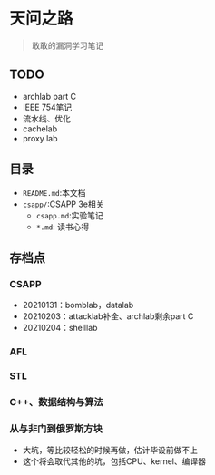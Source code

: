 # 天问之路

> 敢敢的漏洞学习笔记

## TODO

- archlab part C
- IEEE 754笔记
- 流水线、优化
- cachelab
- proxy lab

## 目录

- `README.md`:本文档
- `csapp/`:CSAPP 3e相关
  - `csapp.md`:实验笔记
  - `*.md`: 读书心得

## 存档点

### CSAPP

- 20210131：bomblab，datalab
- 20210203：attacklab补全、archlab剩余part C
- 20210204：shelllab

### AFL

### STL

### C++、数据结构与算法

### 从与非门到俄罗斯方块

- 大坑，等比较轻松的时候再做，估计毕设前做不上
- 这个将会取代其他的坑，包括CPU、kernel、编译器
